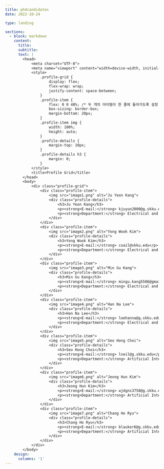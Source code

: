 ```yaml
---
title: phdcandidates
date: 2022-10-24

type: landing

sections:
  - block: markdown
    content:
      title: 
      subtitle: 
      text: |
        <head>
            <meta charset="UTF-8">
            <meta name="viewport" content="width=device-width, initial-scale=1.0">
            <style>
                .profile-grid {
                    display: flex;
                    flex-wrap: wrap;
                    justify-content: space-between;
                }
                .profile-item {
                    flex: 0 0 48%; /* 두 개의 아이템이 한 줄에 들어가도록 설정 */
                    box-sizing: border-box;
                    margin-bottom: 20px;
                }
                .profile-item img {
                    width: 100%;
                    height: auto;
                }
                .profile-details {
                    margin-top: 10px;
                }
                .profile-details h3 {
                    margin: 0;
                }
            </style>
            <title>Profile Grid</title>
        </head>
        <body>
            <div class="profile-grid">
                <div class="profile-item">
                    <img src="image1.png" alt="Ju Yeon Kang">
                    <div class="profile-details">
                        <h3>Ju Yeon Kang</h3>
                        <p><strong>E-mail:</strong> kjuyun2000@g.skku.edu</p>
                        <p><strong>Department:</strong> Electrical and Computer Engineering</p>
                    </div>
                </div>
                <div class="profile-item">
                    <img src="image2.png" alt="Yong Wook Kim">
                    <div class="profile-details">
                        <h3>Yong Wook Kim</h3>
                        <p><strong>E-mail:</strong> coail@skku.edu</p>
                        <p><strong>Department:</strong> Electrical and Computer Engineering</p>
                    </div>
                </div>
                <div class="profile-item">
                    <img src="image3.png" alt="Min Gu Kang">
                    <div class="profile-details">
                        <h3>Min Gu Kang</h3>
                        <p><strong>E-mail:</strong> mingu.kang5586@gmail.com</p>
                        <p><strong>Department:</strong> Electrical and Computer Engineering</p>
                    </div>
                </div>
                <div class="profile-item">
                    <img src="image4.png" alt="Han Na Lee">
                    <div class="profile-details">
                        <h3>Han Na Lee</h3>
                        <p><strong>E-mail:</strong> leehanna@g.skku.edu</p>
                        <p><strong>Department:</strong> Electrical and Computer Engineering</p>
                    </div>
                </div>
                <div class="profile-item">
                    <img src="image5.png" alt="Seo Hong Choi">
                    <div class="profile-details">
                        <h3>Seo Hong Choi</h3>
                        <p><strong>E-mail:</strong> lneil@g.skku.edu</p>
                        <p><strong>Department:</strong> Artificial Intelligence</p>
                    </div>
                </div>
                <div class="profile-item">
                    <img src="image6.png" alt="Jeong Hun Kim">
                    <div class="profile-details">
                        <h3>Jeong Hun Kim</h3>
                        <p><strong>E-mail:</strong> wjdgns3758@g.skku.edu</p>
                        <p><strong>Department:</strong> Artificial Intelligence</p>
                    </div>
                </div>
                <div class="profile-item">
                    <img src="image7.png" alt="Chang Ho Ryu">
                    <div class="profile-details">
                        <h3>Chang Ho Ryu</h3>
                        <p><strong>E-mail:</strong> blauker6@g.skku.edu</p>
                        <p><strong>Department:</strong> Artificial Intelligence</p>
                    </div>
                </div>
            </div>
        </body>
    design:
      columns: '1'
---
```



